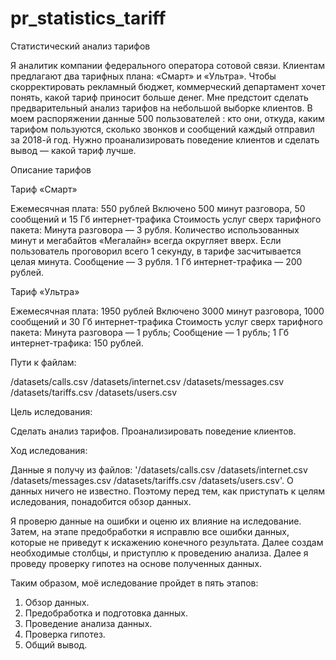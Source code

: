 # pr_statistics_tariff
Статистический анализ тарифов

Я аналитик компании федерального оператора сотовой связи. Клиентам предлагают два тарифных плана: «Смарт» и «Ультра». Чтобы скорректировать рекламный бюджет, коммерческий департамент хочет понять, какой тариф приносит больше денег.
Мне предстоит сделать предварительный анализ тарифов на небольшой выборке клиентов. В моем распоряжении данные 500 пользователей : кто они, откуда, каким тарифом пользуются, сколько звонков и сообщений каждый отправил за 2018-й год. Нужно проанализировать поведение клиентов и сделать вывод — какой тариф лучше.

Описание тарифов

Тариф «Смарт»

Ежемесячная плата: 550 рублей
Включено 500 минут разговора, 50 сообщений и 15 Гб интернет-трафика
Стоимость услуг сверх тарифного пакета:
Минута разговора — 3 рубля. Количество использованных минут и мегабайтов «Мегалайн» всегда округляет вверх. Если пользователь проговорил всего 1 секунду, в тарифе засчитывается целая минута.
Сообщение — 3 рубля.
1 Гб интернет-трафика — 200 рублей.

Тариф «Ультра»

Ежемесячная плата: 1950 рублей
Включено 3000 минут разговора, 1000 сообщений и 30 Гб интернет-трафика
Стоимость услуг сверх тарифного пакета:
Минута разговора — 1 рубль;
Сообщение — 1 рубль;
1 Гб интернет-трафика: 150 рублей.

Пути к файлам: 

/datasets/calls.csv
/datasets/internet.csv
/datasets/messages.csv
/datasets/tariffs.csv
/datasets/users.csv

Цель иследования:

Сделать анализ тарифов.
Проанализировать поведение клиентов.

Ход иследования:

Данные я получу из файлов: 
'/datasets/calls.csv
/datasets/internet.csv
/datasets/messages.csv
/datasets/tariffs.csv
/datasets/users.csv'. 
О данных ничего не известно. Поэтому перед тем, как приступать к целям иследования, понадобится обзор данных.

Я проверю данные на ошибки и оценю их влияние на иследование. Затем, на этапе предобработки я исправлю все ошибки данных, которые не приведут к искажению конечного результата. Далее создам необходимые столбцы, и приступлю к проведению анализа. Далее я проведу проверку гипотез на основе полученных данных.

Таким образом, моё иследование пройдет в пять этапов:

1. Обзор данных.
2. Предобработка и подготовка данных.
3. Проведение анализа данных.
4. Проверка гипотез.
5. Общий вывод.

